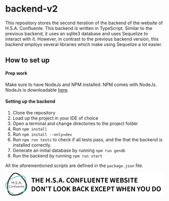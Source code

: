 # backend-v2

This repository stores the second iteration of the backend of the website of H.S.A. Confluente. This backend is written
in TypeScript. Similar to the previous backend, it uses an sqlite3 database and uses Sequelize to interact with it.
However, in contrast to the previous backend version, this backend employs several libraries which make using Sequelize
a lot easier.

## How to set up

#### Prep work
Make sure to have NodeJs and NPM installed. NPM comes with NodeJs. NodeJs is downloadable 
[here](https://nodejs.org/en/download/).

#### Setting up the backend

1. Clone the repository
2. Load up the project in your IDE of choice
3. Open a terminal and change directories to the project folder 
4. Run `npm install`
5. Run `npm install --only=dev`   
6. Run `npm run tests` to check if all tests pass, and the that the backend is installed correctly.   
7. Generate an initial database by running `npm run gendb`
8. Run the backend by running `npm run start`

All the aforementioned scripts are defined in the `package.json` file.

![H.S.A. Confluente](backend_flavour.png)
